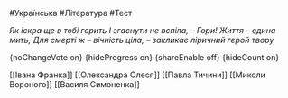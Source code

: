 #Українська #Література #Тест

*Як іскра ще в тобі горить
І згаснути не вспіла, –
Гори! Життя – єдина мить,
Для смерті ж – вічність ціла, –
закликає ліричний герой твору*

{noChangeVote on}
{hideProgress on}
{shareEnable off}
{hideCount on}

[[Івана Франка]]
[[Олександра Олеся]]
[[Павла Тичини]]
[[Миколи Вороного]]
[[Василя Симоненка]]
